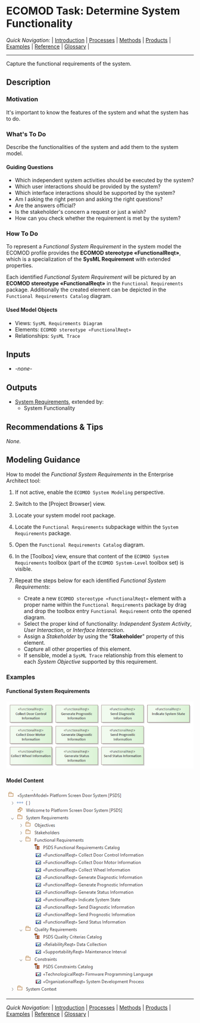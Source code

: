 # ECOMOD Task: Determine System Functionality


_Quick Navigation:_ | [Introduction](index.md) | [Processes](processes.md) | [Methods](methods.md) | [Products](products.md) | [Examples](examples.md) | [Reference](quick-reference.md) | [Glossary](glossary.md) |

---


Capture the functional requirements of the system.


## Description

### Motivation

It's important to know the features of the system and what the system has to do.

### What's To Do

Describe the functionalities of the system and add them to the system model.

#### Guiding Questions

+ Which independent system activities should be executed by the system?
+ Which user interactions should be provided by the system?
+ Which interface interactions should be supported by the system?
+ Am I asking the right person and asking the right questions?
+ Are the answers official?
+ Is the stakeholder's concern a request or just a wish?
+ How can you check whether the requirement is met by the system?

### How To Do

To represent a _Functional System Requirement_ in the system model the ECOMOD profile provides the **ECOMOD stereotype «FunctionalReqt»**, which is a specialization of the **SysML Requirement** with extended properties.

Each identified _Functional System Requirement_ will be pictured by an **ECOMOD stereotype «FunctionalReqt»** in the `Functional Requirements` package. Additionally the created element can be depicted in the `Functional Requirements Catalog` diagram.

#### Used Model Objects

+ Views: `SysML Requirements Diagram`
+ Elements: `ECOMOD stereotype «FunctionalReqt»`
+ Relationships: `SysML Trace`

## Inputs

+ _-none-_


## Outputs

+ [System Requirements](product_system-requirements.md), extended by:
  - System Functionality


## Recommendations & Tips

_None._


## Modeling Guidance

How to model the _Functional System Requirements_ in the Enterprise Architect tool:

1. If not active, enable the `ECOMOD System Modeling` perspective.

2. Switch to the [Project Browser] view.

3. Locate your system model root package.

4. Locate the `Functional Requirements` subpackage within the `System Requirements` package.

5. Open the `Functional Requirements Catalog` diagram.

6. In the [Toolbox] view, ensure that content of the `ECOMOD System Requirements` toolbox (part of the `ECOMOD System-Level` toolbox set) is visible. 

8. Repeat the steps below for each identified _Functional System Requirements_:
    + Create a new `ECOMOD stereotype «FunctionalReqt»` element with a proper name within the `Functional Requirements` package by drag and drop the toolbox entry `Functional Requirement` onto the opened diagram.
    + Select the proper kind of functionality: _Independent System Activity_, _User Interaction_, or _Interface Interaction_.
    + Assign a _Stakeholder_ by using the "**Stakeholder**" property of this element.
    + Capture all other properties of this element.
    + If sensible, model a `SysML Trace` relationship from this element to each _System Objective_ supported by this requirement.


### Examples

#### Functional System Requirements

![Example of Functional System Requirements](images/en-ecomod-example-00-funcreqt-modelview.png)

#### Model Content

![Example of Model Content](images/en-ecomod-example-00-sysreqt-modelstructure.png)

---
_Quick Navigation:_ | [Introduction](index.md) | [Processes](processes.md) | [Methods](methods.md) | [Products](products.md) | [Examples](examples.md) | [Reference](quick-reference.md) | [Glossary](glossary.md) |
